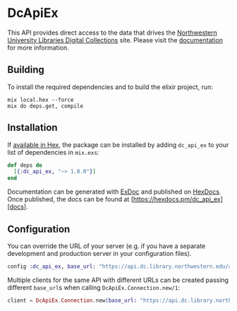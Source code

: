 # DcApiEx

This API provides direct access to the data that drives the [Northwestern University Libraries Digital  Collections](https://dc.library.northwestern.edu) site. Please visit the [documentation](..) for more information. 

## Building

To install the required dependencies and to build the elixir project, run:

```console
mix local.hex --force
mix do deps.get, compile
```

## Installation

If [available in Hex][], the package can be installed by adding `dc_api_ex` to
your list of dependencies in `mix.exs`:

```elixir
def deps do
  [{:dc_api_ex, "~> 1.0.0"}]
end
```

Documentation can be generated with [ExDoc][] and published on [HexDocs][]. Once published, the docs can be found at
[https://hexdocs.pm/dc_api_ex][docs].

## Configuration

You can override the URL of your server (e.g. if you have a separate development and production server in your
configuration files).

```elixir
config :dc_api_ex, base_url: "https://api.dc.library.northwestern.edu/api/v2"
```

Multiple clients for the same API with different URLs can be created passing different `base_url`s when calling
`DcApiEx.Connection.new/1`:

```elixir
client = DcApiEx.Connection.new(base_url: "https://api.dc.library.northwestern.edu/api/v2")
```

[exdoc]: https://github.com/elixir-lang/ex_doc
[hexdocs]: https://hexdocs.pm
[available in hex]: https://hex.pm/docs/publish
[docs]: https://hexdocs.pm/dc_api_ex
